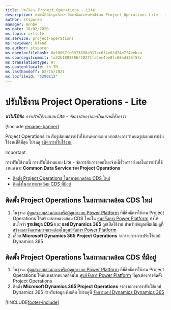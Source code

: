```yaml
---
title: ปรับใช้งาน Project Operations - Lite
description: หัวข้อนี้ให้ข้อมูลเกี่ยวกับวิธีการติดตั้งการปรับใช้งาน Project Operations Lite - จัดการกับการออกใบแจ้งหนี้ชั่วคราว
author: stsporen
manager: Annbe
ms.date: 10/02/2020
ms.topic: article
ms.service: project-operations
ms.reviewer: kfend
ms.author: stsporen
ms.openlocfilehash: 0af8067fc0673890a317ac6f4e62d74b7f4eebca
ms.sourcegitcommit: fa32b1893286f20271fa4ec4be8fc68bd135f53c
ms.translationtype: HT
ms.contentlocale: th-TH
ms.lasthandoff: 02/15/2021
ms.locfileid: "5290112"
---
```

# <a name="deploy-project-operations---lite"></a>ปรับใช้งาน Project Operations - Lite

_**นำไปใช้กับ:** การปรับใช้งานแบบ Lite - จัดการกับการออกใบแจ้งหนี้ชั่วคราว_

[!include [rename-banner](~/includes/cc-data-platform-banner.md)]

Project Operations รองรับรูปแบบการปรับใช้งานหลายแบบ หากต้องการกำหนดรูปแบบการปรับใช้งานที่ดีที่สุด โปรดดู [ชนิดการปรับใช้งาน](determine-deployment-type.md)


> [!IMPORTANT]
> การปรับใช้งานนี้ การปรับใช้งานแบบ Lite - จัดการกับการออกใบแจ้งหนี้ชั่วคราวส่งผลในการปรับใช้งานเฉพาะ **Common Data Service ของ Project Operations**

- [ติดตั้ง Project Operations ในสภาพแวดล้อม CDS ใหม่](#new)
- [ติดตั้งในสภาพแวดล้อม CDS ที่มีอยู่](#existing)



## <a name="install-project-operations-to-a-new-cds-environment"></a><a name="new"></a>ติดตั้ง Project Operations ในสภาพแวดล้อม CDS ใหม่

1. ในฐานะ [ผู้ดูแลระบบส่วนกลางหรือผู้ดูแลระบบ Power Platform](https://docs.microsoft.com/power-platform/admin/global-service-administrators-can-administer-without-license) ที่มีสิทธิ์การใช้งาน Project Operations ให้สร้างสภาพแวดล้อม CDS ใหม่ใน [ศูนย์จัดการ Power Platform](https://admin.powerplatform.com) ทำให้แน่ใจว่า **ฐานข้อมูล CDS** และ **แอป Dynamics 365** ถูกเปิดใช้งาน สำหรับข้อมูลเพิ่มเติม ดูที่ [สร้างและจัดการสภาพแวดล้อมในศูนย์จัดการ Power Platform](https://docs.microsoft.com/power-platform/admin/create-environment#create-an-environment-in-the-power-platform-admin-center)
2. เลือก **Microsoft Dynamics 365 Project Operations** จากรายการการปรับใช้แอป Dynamics 365


## <a name="install-project-operations-to-an-existing-cds-environment"></a><a name="existing"></a>ติดตั้ง Project Operations ในสภาพแวดล้อม CDS ที่มีอยู่

1. ในฐานะ [ผู้ดูแลระบบส่วนกลางหรือผู้ดูแลระบบ Power Platform](https://docs.microsoft.com/power-platform/admin/global-service-administrators-can-administer-without-license) ที่มีสิทธิ์การใช้งาน Project Operations ให้ค้นหาสภาพแวดล้อมใน [ศูนย์จัดการ Power Platform](https://admin.powerplatform.com) ที่คุณต้องการติดตั้ง Project Operations
2. ติดตั้ง **Microsoft Dynamics 365 Project Operations** จากรายการการปรับใช้แอป Dynamics 365 สำหรับข้อมูลเพิ่มเติม โปรดดูที่ [จัดการแอป Dynamics Dynamics 365](https://docs.microsoft.com/power-platform/admin/manage-apps)




[!INCLUDE[footer-include](../includes/footer-banner.md)]